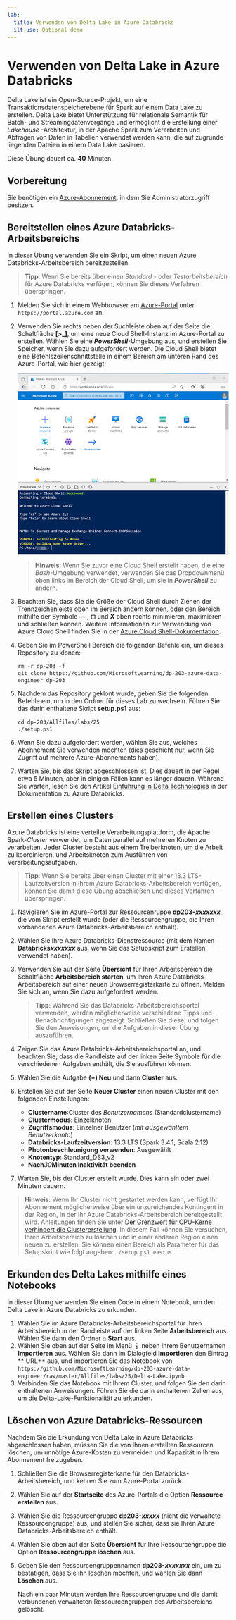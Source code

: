 ```yaml
---
lab:
  title: Verwenden von Delta Lake in Azure Databricks
  ilt-use: Optional demo
---
```


# Verwenden von Delta Lake in Azure Databricks

Delta Lake ist ein Open-Source-Projekt, um eine Transaktionsdatenspeicherebene für Spark auf einem Data Lake zu erstellen. Delta Lake bietet Unterstützung für relationale Semantik für Batch- und Streamingdatenvorgänge und ermöglicht die Erstellung einer *Lakehouse* -Architektur, in der Apache Spark zum Verarbeiten und Abfragen von Daten in Tabellen verwendet werden kann, die auf zugrunde liegenden Dateien in einem Data Lake basieren.

Diese Übung dauert ca. **40** Minuten.

## Vorbereitung

Sie benötigen ein [Azure-Abonnement](https://azure.microsoft.com/free), in dem Sie Administratorzugriff besitzen.

## Bereitstellen eines Azure Databricks-Arbeitsbereichs

In dieser Übung verwenden Sie ein Skript, um einen neuen Azure Databricks-Arbeitsbereich bereitzustellen.

> **Tipp**: Wenn Sie bereits über einen *Standard* - oder *Testarbeitsbereich* für Azure Databricks verfügen, können Sie dieses Verfahren überspringen.

1. Melden Sie sich in einem Webbrowser am [Azure-Portal](https://portal.azure.com) unter `https://portal.azure.com` an.
2. Verwenden Sie rechts neben der Suchleiste oben auf der Seite die Schaltfläche **[\>_]**, um eine neue Cloud Shell-Instanz im Azure-Portal zu erstellen. Wählen Sie eine ***PowerShell***-Umgebung aus, und erstellen Sie Speicher, wenn Sie dazu aufgefordert werden. Die Cloud Shell bietet eine Befehlszeilenschnittstelle in einem Bereich am unteren Rand des Azure-Portal, wie hier gezeigt:

    ![Azure-Portal mit einem Cloud Shell-Bereich](./images/cloud-shell.png)

    > **Hinweis**: Wenn Sie zuvor eine Cloud Shell erstellt haben, die eine *Bash*-Umgebung verwendet, verwenden Sie das Dropdownmenü oben links im Bereich der Cloud Shell, um sie in ***PowerShell*** zu ändern.

3. Beachten Sie, dass Sie die Größe der Cloud Shell durch Ziehen der Trennzeichenleiste oben im Bereich ändern können, oder den Bereich mithilfe der Symbole **&#8212;** , **&#9723;** und **X** oben rechts minimieren, maximieren und schließen können. Weitere Informationen zur Verwendung von Azure Cloud Shell finden Sie in der [Azure Cloud Shell-Dokumentation](https://docs.microsoft.com/azure/cloud-shell/overview).

4. Geben Sie im PowerShell Bereich die folgenden Befehle ein, um dieses Repository zu klonen:

    ```
    rm -r dp-203 -f
    git clone https://github.com/MicrosoftLearning/dp-203-azure-data-engineer dp-203
    ```

5. Nachdem das Repository geklont wurde, geben Sie die folgenden Befehle ein, um in den Ordner für dieses Lab zu wechseln. Führen Sie das darin enthaltene Skript **setup.ps1** aus:

    ```
    cd dp-203/Allfiles/labs/25
    ./setup.ps1
    ```

6. Wenn Sie dazu aufgefordert werden, wählen Sie aus, welches Abonnement Sie verwenden möchten (dies geschieht nur, wenn Sie Zugriff auf mehrere Azure-Abonnements haben).

7. Warten Sie, bis das Skript abgeschlossen ist. Dies dauert in der Regel etwa 5 Minuten, aber in einigen Fällen kann es länger dauern. Während Sie warten, lesen Sie den Artikel [Einführung in Delta Technologies](https://learn.microsoft.com/azure/databricks/introduction/delta-comparison) in der Dokumentation zu Azure Databricks.

## Erstellen eines Clusters

Azure Databricks ist eine verteilte Verarbeitungsplattform, die Apache Spark-*Cluster* verwendet, um Daten parallel auf mehreren Knoten zu verarbeiten. Jeder Cluster besteht aus einem Treiberknoten, um die Arbeit zu koordinieren, und Arbeitsknoten zum Ausführen von Verarbeitungsaufgaben.

> **Tipp**: Wenn Sie bereits über einen Cluster mit einer 13.3 LTS-Laufzeitversion in Ihrem Azure Databricks-Arbeitsbereich verfügen, können Sie damit diese Übung abschließen und dieses Verfahren überspringen.

1. Navigieren Sie im Azure-Portal zur Ressourcenruppe **dp203-*xxxxxxx***, die vom Skript erstellt wurde (oder die Ressourcengruppe, die Ihren vorhandenen Azure Databricks-Arbeitsbereich enthält).
1. Wählen Sie Ihre Azure Databricks-Dienstressource (mit dem Namen **Databricks*xxxxxxx*** aus, wenn Sie das Setupskript zum Erstellen verwendet haben).
1. Verwenden Sie auf der Seite **Übersicht** für Ihren Arbeitsbereich die Schaltfläche **Arbeitsbereich starten**, um Ihren Azure Databricks-Arbeitsbereich auf einer neuen Browserregisterkarte zu öffnen. Melden Sie sich an, wenn Sie dazu aufgefordert werden.

    > **Tipp**: Während Sie das Databricks-Arbeitsbereichsportal verwenden, werden möglicherweise verschiedene Tipps und Benachrichtigungen angezeigt. Schließen Sie diese, und folgen Sie den Anweisungen, um die Aufgaben in dieser Übung auszuführen.

1. Zeigen Sie das Azure Databricks-Arbeitsbereichsportal an, und beachten Sie, dass die Randleiste auf der linken Seite Symbole für die verschiedenen Aufgaben enthält, die Sie ausführen können.

1. Wählen Sie die Aufgabe **(+) Neu** und dann **Cluster** aus.
1. Erstellen Sie auf der Seite **Neuer Cluster** einen neuen Cluster mit den folgenden Einstellungen:
    - **Clustername**:Cluster des  *Benutzernamens* (Standardclustername)
    - **Clustermodus**: Einzelknoten
    - **Zugriffsmodus**: Einzelner Benutzer (*mit ausgewähltem Benutzerkonto*)
    - **Databricks-Laufzeitversion**: 13.3 LTS (Spark 3.4.1, Scala 2.12)
    - **Photonbeschleunigung verwenden**: Ausgewählt
    - **Knotentyp**: Standard_DS3_v2
    - **Nach***30***Minuten Inaktivität beenden**

1. Warten Sie, bis der Cluster erstellt wurde. Dies kann ein oder zwei Minuten dauern.

> **Hinweis**: Wenn Ihr Cluster nicht gestartet werden kann, verfügt Ihr Abonnement möglicherweise über ein unzureichendes Kontingent in der Region, in der Ihr Azure Databricks-Arbeitsbereich bereitgestellt wird. Anleitungen finden Sie unter [Der Grenzwert für CPU-Kerne verhindert die Clustererstellung](https://docs.microsoft.com/azure/databricks/kb/clusters/azure-core-limit). In diesem Fall können Sie versuchen, Ihren Arbeitsbereich zu löschen und in einer anderen Region einen neuen zu erstellen. Sie können einen Bereich als Parameter für das Setupskript wie folgt angeben: `./setup.ps1 eastus`

## Erkunden des Delta Lakes mithilfe eines Notebooks

In dieser Übung verwenden Sie einen Code in einem Notebook, um den Delta Lake in Azure Databricks zu erkunden.

1. Wählen Sie im Azure Databricks-Arbeitsbereichsportal für Ihren Arbeitsbereich in der Randleiste auf der linken Seite **Arbeitsbereich** aus. Wählen Sie dann den Ordner **⌂ Start** aus.
1. Wählen Sie oben auf der Seite im Menü **⋮** neben Ihrem Benutzernamen **Importieren** aus. Wählen Sie dann im Dialogfeld **Importieren** den Eintrag ** URL** aus, und importieren Sie das Notebook von `https://github.com/MicrosoftLearning/dp-203-azure-data-engineer/raw/master/Allfiles/labs/25/Delta-Lake.ipynb`
1. Verbinden Sie das Notebook mit Ihrem Cluster, und folgen Sie den darin enthaltenen Anweisungen. Führen Sie die darin enthaltenen Zellen aus, um die Delta-Lake-Funktionalität zu erkunden.

## Löschen von Azure Databricks-Ressourcen

Nachdem Sie die Erkundung von Delta Lake in Azure Databricks abgeschlossen haben, müssen Sie die von Ihnen erstellten Ressourcen löschen, um unnötige Azure-Kosten zu vermeiden und Kapazität in Ihrem Abonnement freizugeben.

1. Schließen Sie die Browserregisterkarte für den Databricks-Arbeitsbereich, und kehren Sie zum Azure-Portal zurück.
2. Wählen Sie auf der **Startseite** des Azure-Portals die Option **Ressource erstellen** aus.
3. Wählen Sie die Ressourcengruppe **dp203-*xxxxx*** (nicht die verwaltete Ressourcengruppe) aus, und stellen Sie sicher, dass sie Ihren Azure Databricks-Arbeitsbereich enthält.
4. Wählen Sie oben auf der Seite **Übersicht** für Ihre Ressourcengruppe die Option **Ressourcengruppe löschen** aus.
5. Geben Sie den Ressourcengruppennamen **dp203-*xxxxxxx*** ein, um zu bestätigen, dass Sie ihn löschen möchten, und wählen Sie dann **Löschen** aus.

    Nach ein paar Minuten werden Ihre Ressourcengruppe und die damit verbundenen verwalteten Ressourcengruppen des Arbeitsbereichs gelöscht.
